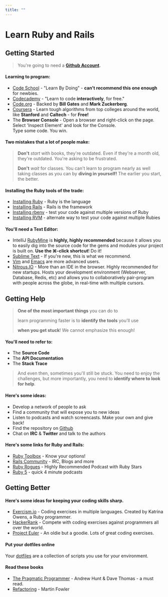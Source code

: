 ```yaml
---
title: ""
---
```


# Learn Ruby and Rails

## Getting Started

> You're going to need a **[Github Account](https://github.com/).**

#### Learning to program:

- [Code School](https://www.codeschool.com/) - "Learn By Doing" - **can't recommend this one enough** for newbies.
- [Codecademy](http://www.codecademy.com/) - "Learn to code **interactively**, for free."
- [Code.org](http://code.org/) - Backed by **Bill Gates** and **Mark Zuckerberg**.
- [Coursera](https://www.coursera.org/) - Learn tough algorithms from top colleges around the world, like **Stanford** and **Caltech** - for **Free!**
- The **Browser Console** - Open a browser and right-click on the page.  Select 'Inspect Element' and look for the Console.  
  Type some code.  You win.

#### Two mistakes that a lot of people make:

> **Don't** *start* with books, they're outdated. Even if they're a month old, they're outdated.  You're asking to be frustrated.    
>
> **Don't** *wait* for classes.  You can't learn to program nearly as well taking classes as you can by **diving in yourself!**  The earlier you start, the better.

#### Installing the Ruby tools of the trade:
- [Installing Ruby](https://www.ruby-lang.org/en/installation/) - Ruby is the language
- [Installing Rails](http://rubyonrails.org/download/) - Rails is the framework
- [Installing rbenv](https://github.com/sstephenson/rbenv) - test your code against multiple versions of Ruby
- [Installing RVM](https://rvm.io/rvm/install) - alternate way to test your code against multiple Rubies

#### You'll need a Text Editor:

- IntelliJ [RubyMine](http://www.jetbrains.com/ruby/) is **highly, highly recommended** because it allows you to easily 
  dig into the source code for the gems and modules your project is built on.  **Use the &#x2318;-click shortcut**!  Do it!
- [Sublime Text](http://www.sublimetext.com/) - If you're new, this is what we recommend.
- [Vim](http://www.vim.org/) and [Emacs](http://www.gnu.org/software/emacs/) are more advanced users. 
- [Nitrous.IO](https://www.nitrous.io/) - More than an IDE in the browser.  Highly recommended for new startups.  Hosts
  your development environment (Webserver, Database, Redis, etc) and allows you to collaboratively pair-program with 
  people across the globe, in real-time with multiple cursors.


## Getting Help

> **One of the most important things** you can do to
>
> learn programming faster is to **identify the tools** you'll use
>
> **when you get stuck**!  We cannot emphasize this enough!

#### You'll need to refer to: 
- The **Source Code**
- The **API Documentation**
- The **Stack Trace**

> And even then, sometimes you'll still be stuck.  You need to enjoy the challenges, but more importantly, you need to 
> **identify where to look for help**.  

#### Here's some ideas:
- Develop a network of people to ask
- Find a community that will expose you to new ideas
- Listen to podcasts and watch screencasts.  Make your own and give back!
- Find the repository on [Github](https://github.com)
- Chat on **IRC** & **Twitter** and talk to the authors

#### Here's some links for Ruby and Rails:
- [Ruby Toolbox](http://rubyonrails.org/download/) - Know your options!
- [Rails Community](http://rubyonrails.org/community/) - IRC, Blogs and more
- [Ruby Rogues](http://rubyrogues.com/) - Highly Recommended Podcast with Ruby Stars
- [Ruby 5](http://ruby5.envylabs.com/) - quick 4 minute podcasts

## Getting Better

#### Here's some ideas for keeping your coding skills sharp.

- [Exercism.io](http://exercism.io/) - Coding exercises in multiple languages.  Created by Katrina Owens, a Ruby programmer.
- [HackerRank](https://www.hackerrank.com/) - Compete with coding exercises against programmers all over the world.
- [Project Euler](https://projecteuler.net/) - An oldie but a goodie.  Lots of great coding exercises.

#### Put your dotfiles online

Your [dotfiles](http://dotfiles.github.io/) are a collection of scripts you use for your environment.

#### Read these books

- [The Pragmatic Programmer](http://pragprog.com/book/tpp/the-pragmatic-programmer) - Andrew Hunt & Dave Thomas - a must read.
- [Refactoring](http://refactoring.com/) - Martin Fowler

